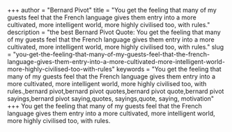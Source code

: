 +++
author = "Bernard Pivot"
title = "You get the feeling that many of my guests feel that the French language gives them entry into a more cultivated, more intelligent world, more highly civilised too, with rules."
description = "the best Bernard Pivot Quote: You get the feeling that many of my guests feel that the French language gives them entry into a more cultivated, more intelligent world, more highly civilised too, with rules."
slug = "you-get-the-feeling-that-many-of-my-guests-feel-that-the-french-language-gives-them-entry-into-a-more-cultivated-more-intelligent-world-more-highly-civilised-too-with-rules"
keywords = "You get the feeling that many of my guests feel that the French language gives them entry into a more cultivated, more intelligent world, more highly civilised too, with rules.,bernard pivot,bernard pivot quotes,bernard pivot quote,bernard pivot sayings,bernard pivot saying,quotes, sayings,quote, saying, motivation"
+++
You get the feeling that many of my guests feel that the French language gives them entry into a more cultivated, more intelligent world, more highly civilised too, with rules.
